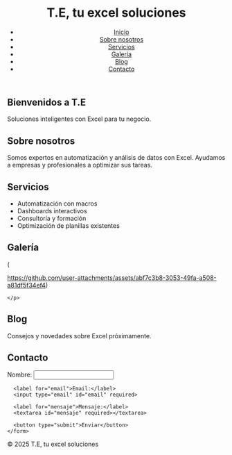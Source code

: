 <!DOCTYPE html>
<html lang="es">
<head>
  <meta charset="UTF-8">
  <meta name="viewport" content="width=device-width, initial-scale=1.0">
  <title>T.E, tu excel soluciones</title>
  <link rel="stylesheet" href="style.css">
</head>
<body>

  <header>
    <h1>T.E, tu excel soluciones</h1>
    <nav>
      <ul>
        <li><a href="#inicio">Inicio</a></li>
        <li><a href="#sobre">Sobre nosotros</a></li>
        <li><a href="#servicios">Servicios</a></li>
        <li><a href="#galeria">Galería</a></li>
        <li><a href="#blog">Blog</a></li>
        <li><a href="#contacto">Contacto</a></li>
      </ul>
    </nav>
  </header>

  <section id="inicio">
    <h2>Bienvenidos a T.E</h2>
    <p>Soluciones inteligentes con Excel para tu negocio.</p>
  </section>

  <section id="sobre">
    <h2>Sobre nosotros</h2>
    <p>Somos expertos en automatización y análisis de datos con Excel. Ayudamos a empresas y profesionales a optimizar sus tareas.</p>
  </section>

  <section id="servicios">
    <h2>Servicios</h2>
    <ul>
      <li>Automatización con macros</li>
      <li>Dashboards interactivos</li>
      <li>Consultoría y formación</li>
      <li>Optimización de planillas existentes</li>
    </ul>
  </section>

  <section id="galeria">
    <h2>Galería</h2>
    <p>(  

https://github.com/user-attachments/assets/abf7c3b8-3053-49fa-a508-a81df5f34ef4)

    </p>
  </section>

  <section id="blog">
    <h2>Blog</h2>
    <p>Consejos y novedades sobre Excel próximamente.</p>
  </section>

  <section id="contacto">
    <h2>Contacto</h2>
    <form id="formulario-contacto">
      <label for="nombre">Nombre:</label>
      <input type="text" id="nombre" required>
      
      <label for="email">Email:</label>
      <input type="email" id="email" required>

      <label for="mensaje">Mensaje:</label>
      <textarea id="mensaje" required></textarea>

      <button type="submit">Enviar</button>
    </form>
  </section>

  <footer>
    <p>&copy; 2025 T.E, tu excel soluciones</p>
  </footer>

